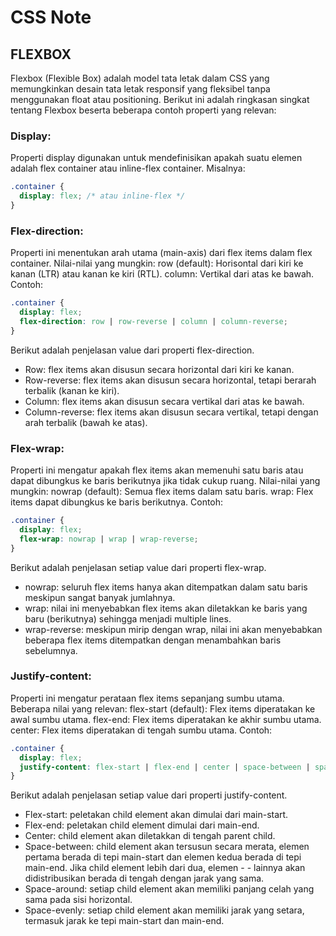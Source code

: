 # CSS Note
## FLEXBOX
Flexbox (Flexible Box) adalah model tata letak dalam CSS yang memungkinkan desain tata letak responsif yang fleksibel tanpa menggunakan float atau positioning. Berikut ini adalah ringkasan singkat tentang Flexbox beserta beberapa contoh properti yang relevan:

### Display: 
Properti display digunakan untuk mendefinisikan apakah suatu elemen adalah flex container atau inline-flex container. Misalnya:
```CSS
.container {
  display: flex; /* atau inline-flex */
}
```
### Flex-direction: 
Properti ini menentukan arah utama (main-axis) dari flex items dalam flex container. Nilai-nilai yang mungkin:
row (default): Horisontal dari kiri ke kanan (LTR) atau kanan ke kiri (RTL).
column: Vertikal dari atas ke bawah. Contoh:
```CSS
.container {
  display: flex;
  flex-direction: row | row-reverse | column | column-reverse;
}
```
Berikut adalah penjelasan value dari properti flex-direction.

- Row: flex items akan disusun secara horizontal dari kiri ke kanan.
- Row-reverse: flex items akan disusun secara horizontal, tetapi berarah terbalik (kanan ke kiri).
- Column: flex items akan disusun secara vertikal dari atas ke bawah.
- Column-reverse: flex items akan disusun secara vertikal, tetapi dengan arah terbalik (bawah ke atas).

### Flex-wrap: 
Properti ini mengatur apakah flex items akan memenuhi satu baris atau dapat dibungkus ke baris berikutnya jika tidak cukup ruang. Nilai-nilai yang mungkin:
nowrap (default): Semua flex items dalam satu baris.
wrap: Flex items dapat dibungkus ke baris berikutnya. Contoh:
```CSS
.container {
  display: flex;
  flex-wrap: nowrap | wrap | wrap-reverse;
}
```
Berikut adalah penjelasan setiap value dari properti flex-wrap.

- nowrap: seluruh flex items hanya akan ditempatkan dalam satu baris meskipun sangat banyak jumlahnya.
- wrap: nilai ini menyebabkan flex items akan diletakkan ke baris yang baru (berikutnya) sehingga menjadi multiple lines.
- wrap-reverse: meskipun mirip dengan wrap, nilai ini akan menyebabkan beberapa flex items ditempatkan dengan menambahkan baris sebelumnya.

### Justify-content: 
Properti ini mengatur perataan flex items sepanjang sumbu utama. Beberapa nilai yang relevan:
flex-start (default): Flex items diperatakan ke awal sumbu utama.
flex-end: Flex items diperatakan ke akhir sumbu utama.
center: Flex items diperatakan di tengah sumbu utama. Contoh:
```CSS
.container {
  display: flex;
  justify-content: flex-start | flex-end | center | space-between | space-around | space-evenly;
}
```
Berikut adalah penjelasan setiap value dari properti justify-content.

- Flex-start: peletakan child element akan dimulai dari main-start.
- Flex-end: peletakan child element dimulai dari main-end.
- Center: child element akan diletakkan di tengah parent child.
- Space-between: child element akan tersusun secara merata, elemen pertama berada di tepi main-start dan elemen kedua berada di tepi main-end. Jika child element lebih dari dua, elemen - - lainnya akan didistribusikan berada di tengah dengan jarak yang sama.
- Space-around: setiap child element akan memiliki panjang celah yang sama pada sisi horizontal.
- Space-evenly: setiap child element akan memiliki jarak yang setara, termasuk jarak ke tepi main-start dan main-end.
